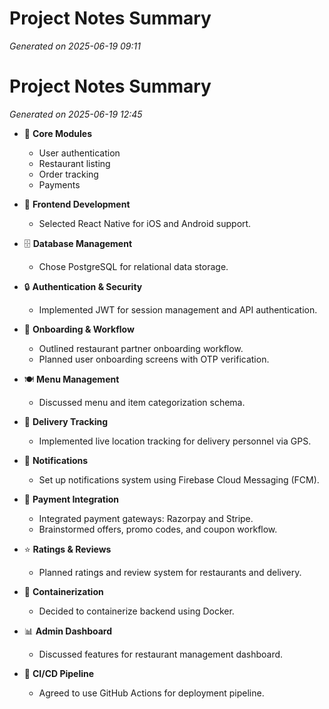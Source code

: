 # Project Notes Summary

*Generated on 2025-06-19 09:11*

# Project Notes Summary

*Generated on 2025-06-19 12:45*

- 📌 **Core Modules**
  - User authentication
  - Restaurant listing
  - Order tracking
  - Payments

- 📱 **Frontend Development**
  - Selected React Native for iOS and Android support.

- 🗄️ **Database Management**
  - Chose PostgreSQL for relational data storage.

- 🔒 **Authentication & Security**
  - Implemented JWT for session management and API authentication.

- 🏢 **Onboarding & Workflow**
  - Outlined restaurant partner onboarding workflow.
  - Planned user onboarding screens with OTP verification.

- 🍽️ **Menu Management**
  - Discussed menu and item categorization schema.

- 📍 **Delivery Tracking**
  - Implemented live location tracking for delivery personnel via GPS.

- 🔔 **Notifications**
  - Set up notifications system using Firebase Cloud Messaging (FCM).

- 💸 **Payment Integration**
  - Integrated payment gateways: Razorpay and Stripe.
  - Brainstormed offers, promo codes, and coupon workflow.

- ⭐ **Ratings & Reviews**
  - Planned ratings and review system for restaurants and delivery.

- 🐋 **Containerization**
  - Decided to containerize backend using Docker.

- 📊 **Admin Dashboard**
  - Discussed features for restaurant management dashboard.

- 🚀 **CI/CD Pipeline**
  - Agreed to use GitHub Actions for deployment pipeline.